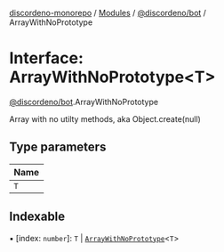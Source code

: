 [discordeno-monorepo](../README.md) / [Modules](../modules.md) / [@discordeno/bot](../modules/discordeno_bot.md) / ArrayWithNoPrototype

# Interface: ArrayWithNoPrototype<T\>

[@discordeno/bot](../modules/discordeno_bot.md).ArrayWithNoPrototype

Array with no utilty methods, aka Object.create(null)

## Type parameters

| Name |
| :--- |
| `T`  |

## Indexable

▪ [index: `number`]: `T` \| [`ArrayWithNoPrototype`](discordeno_bot.ArrayWithNoPrototype.md)<`T`\>
